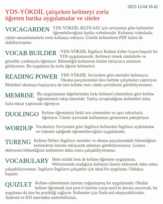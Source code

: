 <style>
@import url("https://fonts.googleapis.com/css2?family=Poppins:wght@100;200;300;400;500;600;700;800;900&family=Pirata+One&family=Quicksand:wght@300;400;500;600;700&family=Kavivanar&display=swap");

	body {
	  background-color: transparent !important;
	}
	
	right {
		float: right;
	}
	
	baslik {
		font-family: Pirata One;
		font-size: 1.5em;
		float: left;
		margin: 0 2% 0 0;
		text-transform: uppercase;
		color: #134A42;
	}
	
	p {
		font-family: Kavivanar;
		color: #505040;
	}
	
	ub {
		font-family: Pirata One;
		font-size: 1.5em;
		color: firebrick;
		line-height: 1;
	}
	
	a:link {
		font-family: Pirata One;
		text-decoration: none;
		color: #134A42;
	}

	a:visited {
		font-family: Pirata One;
		text-decoration: none;
		color: #134A42;
	} 

	a:hover {
		font-family: Pirata One;
		text-decoration: none;
		color: #134A42;
	}
	
	a:active {
		font-family: Pirata One;
		text-decoration: none;
		color: #134A42;
	}
	
</style>

<right> 
<a href="https://twitter.com/kalitelisozluk/status/1599308202281439235">2022-12-04 10.42</a> 
</right>

<ub> YDS-YÖKDİL çalışırken kelimeyi zorla öğreten harika uygulamalar ve siteler </ub>



<!-- https://twitter.com/kalitelisozluk/status/1599308204281692160 -->

<baslik> <a href="http://vocagarden.com">Vocagarden</a> </baslik>

YDS-YÖKDİL-IELTS-SAT için seviyenize göre kelimeleri öğrenebileceğiniz harika websitesidir. Kelimeyi videolarla, cümle tamamlamalarla zorla kafanıza sokuyor. Üstelik kelimelerin PDF halini de alabiliyorsunuz.

<!-- https://twitter.com/kalitelisozluk/status/1599308206861275137 -->

<baslik> Vocab Builder </baslik>

/YDS-YÖKDİL İngilizce Kelime Ezber Gayet başarılı bir YDS uygulamasıdır. Kelimeyi örnek cümlelerle ve görseller yardımıyla öğretiyor. Bilmediğin kelimenin üstüne tıklayınca anlamını görüyorsun. Bu uygulama da zorla öğretir kelimeleri.

<!-- https://twitter.com/kalitelisozluk/status/1599308208723853312 -->

<baslik> Reading Power </baslik>

YDS-YÖKDİL Seviyelere göre metinler bulunuyor. Okuma parçalarından önce kelime çalışmaları yaptırıyor. Metinleri okumaya başlayınca da ister kelime ister cümle çevirilerini görebiliyorsunuz.

<!-- https://twitter.com/kalitelisozluk/status/1599308210774544385 -->

<baslik> <a href="http://memrise.com">Memrise</a> </baslik>

Bu uygulamanın diğerlerinden farkı bilimsel yöntemlere göre kelime öğrenmenizi takip etmesidir. Yanlış cevapladığınız kelimeleri daha fazla tekrar yaptırarak öğretiyor.

<!-- https://twitter.com/kalitelisozluk/status/1599308213387943936 -->

<baslik> <a href="http://tr.duolingo.com">Duolingo</a> </baslik>

Kelime öğrenimini farklı test yöntemleri ve aşırı tekrarlarla öğretiyor. Cümle içerisinde kullanımını göstermesi pekiştiriyor.

<!-- https://twitter.com/kalitelisozluk/status/1599308215640289281 -->

<baslik> <a href="http://wordupapp.co">Wordup</a> </baslik>

Vocabulary Seviyenize göre İngilizce kelimeleri İngilizce açıklamalar ve videolar eşliğinde öğrenebileceğiniz uygulamadır.

<!-- https://twitter.com/kalitelisozluk/status/1599308218135891969 -->

<baslik>Tureng</baslik> Kelime Defteri  İngilizce metinler ve okuma parçalarındaki bilmediğiniz kelimelerin üzerine tıklayarak anlamını görebiliyorsunuz. Listeye eklerseniz bilmediğiniz kelimelere daha sonra çalışabiliyorsunuz.

<!-- https://twitter.com/kalitelisozluk/status/1599308220350095360 -->

<baslik> <a href="http://vocabulary.com">Vocabulary</a> </baslik>

Hem sözlük hem de kelime öğrenme uygulaması. Websitesinde aradığınız kelimeyi listeye ekleyerek daha sonra çalışabiliyorsunuz. İngilizce-İngilizce çalışanlar için ideal bir uygulama. Oldukça başarılı.

<!-- https://twitter.com/kalitelisozluk/status/1599308223269416960 -->

<baslik> Quizlet </baslik> Kelime ezberletmek üzerine yoğunlaşmış bir uygulamadır. Okulda kelime öğrenmek için post-it üzerine yazıp nasıl ki duvara asıyorsak, bu uygulama da size bu pratikliği sağlıyor. Kelimeler için flashcard oluşturabilirsiniz. Android ve İOS üzerinden indirebilirsiniz.
